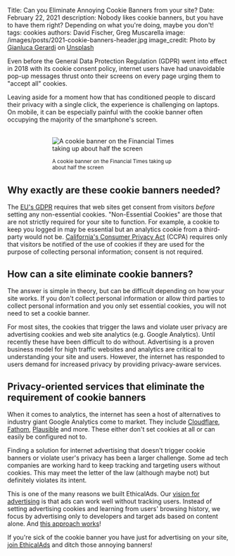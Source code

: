 Title: Can you Eliminate Annoying Cookie Banners from your site?
Date: February 22, 2021
description: Nobody likes cookie banners, but you have to have them right? Depending on what you're doing, maybe you don't!
tags: cookies
authors: David Fischer, Greg Muscarella
image: /images/posts/2021-cookie-banners-header.jpg
image_credit: <span>Photo by <a href="https://unsplash.com/@foodography?utm_source=unsplash&amp;utm_medium=referral&amp;utm_content=creditCopyText">Gianluca Gerardi</a> on <a href="https://unsplash.com/photos/h99d5WiFqrc?utm_source=unsplash&amp;utm_medium=referral&amp;utm_content=creditCopyText">Unsplash</a></span>

Even before the General Data Protection Regulation (GDPR) went into effect in 2018
with its cookie consent policy, internet users have had unavoidable pop-up messages
thrust onto their screens on every page urging them to "accept all" cookies.

Leaving aside for a moment how that has conditioned people to discard their privacy with a single click,
the experience is challenging on laptops. On mobile, it can be especially painful
with the cookie banner often occupying the majority of the smartphone's screen.


<div style="width: 300px; margin: 2rem auto;">
  <img class="w-100" src="{static}../images/posts/2021-cookie-banners-ft-example.png" alt="A cookie banner on the Financial Times taking up about half the screen">
  <p class="text-center"><small>A cookie banner on the Financial Times taking up about half the screen</small></p>
</div>


## Why exactly are these cookie banners needed?

The [EU's GDPR](https://gdpr.eu/cookies/) requires that web sites get consent from visitors *before* setting any non-essential cookies.
"Non-Essential Cookies" are those that are not strictly required for your site to function.
For example, a cookie to keep you logged in may be essential but an analytics cookie from a third-party would not be.
[California's Consumer Privacy Act](https://www.oag.ca.gov/privacy/ccpa) (CCPA) requires only that visitors be notified of the use of cookies
if they are used for the purpose of collecting personal information; consent is not required.


## How can a site eliminate cookie banners?

The answer is simple in theory, but can be difficult depending on how your site works.
If you don't collect personal information or allow third parties to collect personal information
and you only set essential cookies,
you will not need to set a cookie banner.

For most sites, the cookies that trigger the laws and violate user privacy are advertising cookies 
and web site analytics (e.g. Google Analytics).
Until recently these have been difficult to do without.
Advertising is a proven business model for high traffic websites
and analytics are critical to understanding your site and users.
However, the internet has responded to users demand for increased privacy by providing privacy-aware services.


## Privacy-oriented services that eliminate the requirement of cookie banners

When it comes to analytics, the internet has seen a host of alternatives to industry giant Google Analytics come to market.
They include [Cloudflare](https://www.cloudflare.com/web-analytics/),
[Fathom](https://usefathom.com),
[Plausible](https://plausible.io/) and more.
These either don't set cookies at all or can easily be configured not to.

Finding a solution for internet advertising that doesn't trigger cookie banners or violate user's privacy has been a larger challenge.
Some ad tech companies are working hard to keep tracking and targeting users without cookies.
This may meet the letter of the law (although maybe not) but definitely violates its intent.

This is one of the many reasons we built EthicalAds.
Our [vision for advertising]({filename}../pages/vision.md) is that ads can work well without tracking users.
Instead of setting advertising cookies and learning from users' browsing history,
we focus by advertising only to developers and target ads based on content alone.
And [this approach works]({filename}ethical-advertising-works.md)!

If you're sick of the cookie banner you have just for advertising on your site,
[join EthicalAds]({filename}../pages/publishers.md) and ditch those annoying banners!
